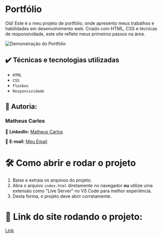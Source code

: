 # Portfólio

Olá! Este é o meu projeto de portfólio, onde apresento meus trabalhos e habilidades em desenvolvimento web. Criado com HTML, CSS e técnicas de responsividade, este site reflete meus primeiros passos na área.

![Demonstração do Portfólio](https://github.com/user-attachments/assets/65e83ee8-8df2-4260-ba9a-881e0ae4de7b)

## ✔️ Técnicas e tecnologias utilizadas

- ``HTML``
- ``CSS``
- ``Flexbox``
- ``Responsividade``

## 📌 Autoria:

### Matheus Carlos

🔗 **LinkedIn:** [Matheus Carlos](https://www.linkedin.com/in/matheus-carlos-massoleni-cordeiro-dias-pereira/)

📩 **E-mail:** [Meu Email](mailto:matheuscarlos2006@gmail.com)

# 🛠️ Como abrir e rodar o projeto

1. Baixe e extraia os arquivos do projeto.
2. Abra o arquivo `index.html` diretamente no navegador **ou** utilize uma extensão como "Live Server" no VS Code para melhor experiência.
3. Desta forma, o projeto deve abrir corretamente.

# 🔗 Link do site rodando o projeto:
[Link](https://portfolio-matcar.vercel.app/about.html)
